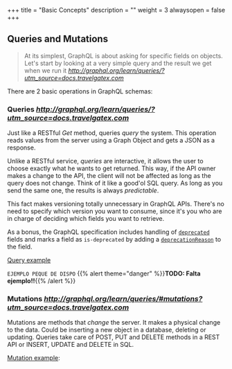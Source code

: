 +++
title = "Basic Concepts"
description = ""
weight = 3
alwaysopen = false
+++

## Queries and Mutations

> At its simplest, GraphQL is about asking for specific fields on objects. Let's start by looking at a very simple query and the result we get when we run it <cite>http://graphql.org/learn/queries/?utm_source=docs.travelgatex.com</cite>
 
 
There are 2 basic operations in GraphQL schemas:

### Queries <cite>http://graphql.org/learn/queries/?utm_source=docs.travelgatex.com</cite>

Just like a RESTful _Get_ method, queries _query_ the system. This operation reads values from the server using a Graph Object and gets a JSON as a response.

Unlike a RESTful service, _queries_ are interactive, it allows the user to choose exactly what he wants to get returned. This way, if the API owner makes a change to the API, the client will not be affected as long as the query does not change. Think of it like a good'ol SQL query. As long as you send the same one, the results is always _predictable_.

This fact makes versioning totally unnecessary in GraphQL APIs. There's no need to specify which version you want to consume, since it's you who are in charge of deciding which fields you want to retrieve. 

As a bonus, the GraphQL specification includes handling of [`deprecated`](http://facebook.github.io/graphql/October2016/#sec-Object-Field-deprecation?utm_source=docs.travelgatex.com) fields and marks a field as `is-deprecated` by adding a [`deprecationReason`](http://graphql.org/graphql-js/type/#graphqlobjecttype?utm_source=docs.travelgatex.com) to the field.

[Query example](/product/connectx/hotel/concepts/book-transactions/#playground-samples)

`EJEMPLO PEQUE DE DISPO`
{{% alert theme="danger" %}}**TODO: Falta ejemplo!!**{{% /alert %}}

### Mutations <cite>http://graphql.org/learn/queries/#mutations?utm_source=docs.travelgatex.com</cite>

Mutations are methods that _change_ the server. It makes a physical change to the data. Could be inserting a new object in a database, deleting or updating. Queries take care of POST, PUT and DELETE methods in a REST API or INSERT, UPDATE and DELETE in SQL.

[Mutation example](/product/connectx/hotel/concepts/book-transactions/#playground-samples):
